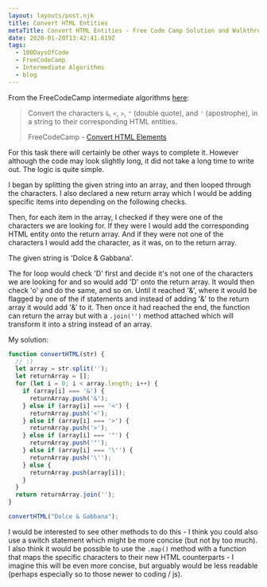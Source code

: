 ```yaml
---
layout: layouts/post.njk
title: Convert HTML Entities
metaTitle: Convert HTML Entities - Free Code Camp Solution and Walkthrough
date: 2020-01-20T13:42:41.619Z
tags:
  - 100DaysOfCode
  - FreeCodeCamp
  - Intermediate Algorithms
  - blog
---
```

From the FreeCodeCamp intermediate algorithms [here](https://www.freecodecamp.org/learn/javascript-algorithms-and-data-structures/intermediate-algorithm-scripting/convert-html-entities):

> Convert the characters `&`, `<`, `>`, `"` (double quote), and `'` (apostrophe), in a string to their corresponding HTML entities.
> 
> FreeCodeCamp - [Convert HTML Elements](https://www.freecodecamp.org/learn/javascript-algorithms-and-data-structures/intermediate-algorithm-scripting/convert-html-entities)

For this task there will certainly be other ways to complete it. However although the code may look slightly long, it did not take a long time to write out. The logic is quite simple.

I began by splitting the given string into an array, and then looped through the characters. I also declared a new return array which I would be adding specific items into depending on the following checks.

Then, for each item in the array, I checked if they were one of the characters we are looking for. If they were I would add the corresponding HTML entity onto the return array. And if they were not one of the characters I would add the character, as it was, on to the return array.

The given string is 'Dolce & Gabbana'.

The for loop would check 'D' first and decide it's not one of the characters we are looking for and so would add 'D' onto the return array. It would then check 'o' and do the same, and so on. Until it reached '&', where it would be flagged by one of the if statements and instead of adding '&' to the return array it would add '&amp;' to it. Then once it had reached the end, the function can return the array but with a `.join('')` method attached which will transform it into a string instead of an array.

My solution:

```javascript
function convertHTML(str) {
  // :)
  let array = str.split('');
  let returnArray = [];
  for (let i = 0; i < array.length; i++) {
    if (array[i] === '&') {
      returnArray.push('&');
    } else if (array[i] === '<') {
      returnArray.push('<');
    } else if (array[i] === '>') {
      returnArray.push('>');
    } else if (array[i] === '"') {
      returnArray.push('"');
    } else if (array[i] === '\'') {
      returnArray.push('\'');
    } else {
      returnArray.push(array[i]);
    }
  }
  return returnArray.join('');
}

convertHTML("Dolce & Gabbana");
```

I would be interested to see other methods to do this - I think you could also use a switch statement which might be more concise (but not by too much). I also think it would be possible to use the `.map()` method with a function that maps the specific characters to their new HTML counterparts - I imagine this will be even more concise, but arguably would be less readable (perhaps especially so to those newer to coding / js).